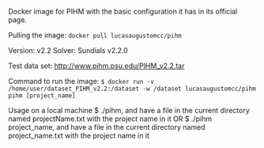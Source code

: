 Docker image for PIHM with the basic configuration it has in its official page.

Pulling the image: 
`docker pull lucasaugustomcc/pihm`

Version: v2.2
Solver: Sundials v2.2.0

Test data set: http://www.pihm.psu.edu/PIHM_v2.2.tar

Command to run the image: 
`$ docker run -v /home/user/dataset_PIHM_v2.2:/dataset -w /dataset lucasaugustomcc/pihm pihm [project_name]`

Usage on a local machine
$ ./pihm, and have a file in the current directory named projectName.txt with the project name in it
OR
$ ./pihm project_name, and have a file in the current directory named project_name.txt with the project name in it